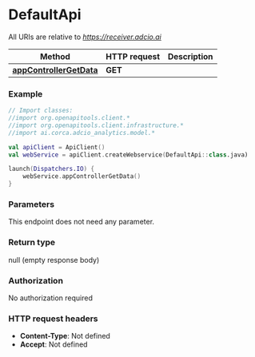 # DefaultApi

All URIs are relative to *https://receiver.adcio.ai*

Method | HTTP request | Description
------------- | ------------- | -------------
[**appControllerGetData**](DefaultApi.md#appControllerGetData) | **GET**  | 





### Example
```kotlin
// Import classes:
//import org.openapitools.client.*
//import org.openapitools.client.infrastructure.*
//import ai.corca.adcio_analytics.model.*

val apiClient = ApiClient()
val webService = apiClient.createWebservice(DefaultApi::class.java)

launch(Dispatchers.IO) {
    webService.appControllerGetData()
}
```

### Parameters
This endpoint does not need any parameter.

### Return type

null (empty response body)

### Authorization

No authorization required

### HTTP request headers

 - **Content-Type**: Not defined
 - **Accept**: Not defined

